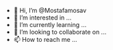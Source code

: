 - 👋 Hi, I’m @Mostafamosav
- 👀 I’m interested in ...
- 🌱 I’m currently learning ...
- 💞️ I’m looking to collaborate on ...
- 📫 How to reach me ...

<!---
Mostafamosav/Mostafamosav is a ✨ special ✨ repository because its `README.md` (this file) appears on your GitHub profile.
You can click the Preview link to take a look at your changes.
--->
